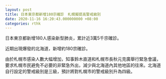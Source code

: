 ```yaml
---
layout: post
title: 日本東京都新增180宗確診　札幌擬提高警戒級別
date: 2020-11-16 16:20:43.000000000 +08:00
categories: rthk
---
```


日本東京都新增180人感染新型肺炎，累計近3萬5千宗確診。

近期出現爆發的北海道，新增約180宗確診。

由於札幌市感染人數大幅增加，知事鈴木直道和札幌市長秋元克廣舉行緊急會議，要求札幌市民避免不必要的非緊急外出，減少與北海道內其他地區的往來。北海道自行設定的警戒級別是三級，預計將對札幌市的警戒級別升為四級。
